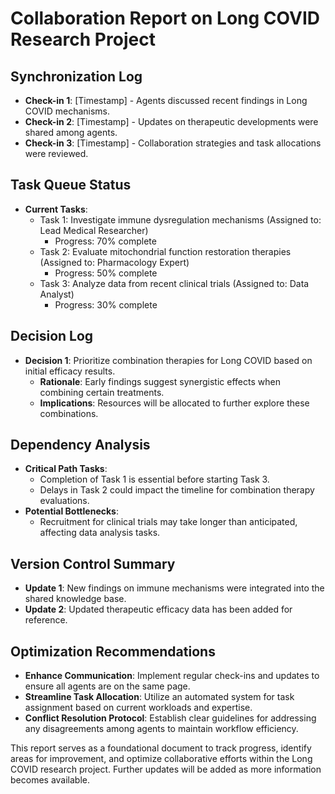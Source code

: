 # Collaboration Report on Long COVID Research Project

## Synchronization Log
- **Check-in 1**: [Timestamp] - Agents discussed recent findings in Long COVID mechanisms.
- **Check-in 2**: [Timestamp] - Updates on therapeutic developments were shared among agents.
- **Check-in 3**: [Timestamp] - Collaboration strategies and task allocations were reviewed.

## Task Queue Status
- **Current Tasks**:
  - Task 1: Investigate immune dysregulation mechanisms (Assigned to: Lead Medical Researcher)
    - Progress: 70% complete
  - Task 2: Evaluate mitochondrial function restoration therapies (Assigned to: Pharmacology Expert)
    - Progress: 50% complete
  - Task 3: Analyze data from recent clinical trials (Assigned to: Data Analyst)
    - Progress: 30% complete

## Decision Log
- **Decision 1**: Prioritize combination therapies for Long COVID based on initial efficacy results. 
  - **Rationale**: Early findings suggest synergistic effects when combining certain treatments.
  - **Implications**: Resources will be allocated to further explore these combinations.

## Dependency Analysis
- **Critical Path Tasks**:
  - Completion of Task 1 is essential before starting Task 3.
  - Delays in Task 2 could impact the timeline for combination therapy evaluations.
- **Potential Bottlenecks**: 
  - Recruitment for clinical trials may take longer than anticipated, affecting data analysis tasks.

## Version Control Summary
- **Update 1**: New findings on immune mechanisms were integrated into the shared knowledge base.
- **Update 2**: Updated therapeutic efficacy data has been added for reference.

## Optimization Recommendations
- **Enhance Communication**: Implement regular check-ins and updates to ensure all agents are on the same page.
- **Streamline Task Allocation**: Utilize an automated system for task assignment based on current workloads and expertise.
- **Conflict Resolution Protocol**: Establish clear guidelines for addressing any disagreements among agents to maintain workflow efficiency.

This report serves as a foundational document to track progress, identify areas for improvement, and optimize collaborative efforts within the Long COVID research project. Further updates will be added as more information becomes available.